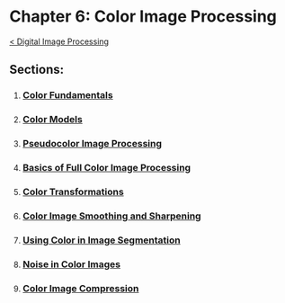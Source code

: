 # Chapter 6: Color Image Processing
[< Digital Image Processing](../README.md)

## Sections:

1. ### [Color Fundamentals](./6.1_Color-Fundamentals.ipynb)
2. ### [Color Models](./6.2_Color-Models.ipynb)
3. ### [Pseudocolor Image Processing](./6.3_Pseudocolor-Image-Processing.ipynb)
4. ### [Basics of Full Color Image Processing](./6.4_Basics-of-Full-Color-Image-Processing.ipynb)
5. ### [Color Transformations](./6.5_Color-Transformations.ipynb)
6. ### [Color Image Smoothing and Sharpening](./6.6_Color-Image-Smoothing-and-Sharpening.ipynb)
7. ### [Using Color in Image Segmentation](./6.7_Using-Color-in-Image-Segmentation.ipynb)
8. ### [Noise in Color Images](./6.8_Noise-in-Color-Images.ipynb)
9. ### [Color Image Compression](./6.9_Color-Image-Compression.ipynb)